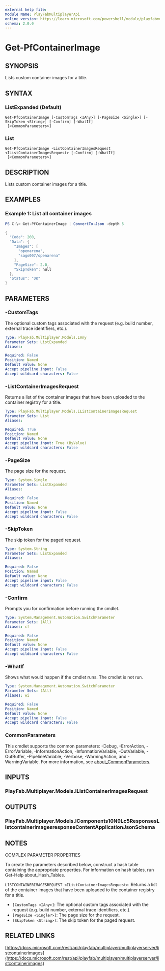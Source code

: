 ```yaml
---
external help file:
Module Name: PlayFabMultiplayerApi
online version: https://learn.microsoft.com/powershell/module/playfabmultiplayerapi/get-pfcontainerimage
schema: 2.0.0
---
```


# Get-PfContainerImage

## SYNOPSIS
Lists custom container images for a title.

## SYNTAX

### ListExpanded (Default)
```
Get-PfContainerImage [-CustomTags <IAny>] [-PageSize <Single>] [-SkipToken <String>] [-Confirm] [-WhatIf]
 [<CommonParameters>]
```

### List
```
Get-PfContainerImage -ListContainerImagesRequest <IListContainerImagesRequest> [-Confirm] [-WhatIf]
 [<CommonParameters>]
```

## DESCRIPTION
Lists custom container images for a title.

## EXAMPLES

### Example 1: List all container images
```powershell
PS C:\> Get-PfContainerImage | ConvertTo-Json -depth 5

{
  "Code": 200,
  "Data": {
    "Images": [
      "openarena",
      "sago007/openarena"
    ],
    "PageSize": 2.0,
    "SkipToken": null
  },
  "Status": "OK"
}
```



## PARAMETERS

### -CustomTags
The optional custom tags associated with the request (e.g.
build number, external trace identifiers, etc.).

```yaml
Type: PlayFab.Multiplayer.Models.IAny
Parameter Sets: ListExpanded
Aliases:

Required: False
Position: Named
Default value: None
Accept pipeline input: False
Accept wildcard characters: False
```

### -ListContainerImagesRequest
Returns a list of the container images that have been uploaded to the container registry for a title.

```yaml
Type: PlayFab.Multiplayer.Models.IListContainerImagesRequest
Parameter Sets: List
Aliases:

Required: True
Position: Named
Default value: None
Accept pipeline input: True (ByValue)
Accept wildcard characters: False
```

### -PageSize
The page size for the request.

```yaml
Type: System.Single
Parameter Sets: ListExpanded
Aliases:

Required: False
Position: Named
Default value: None
Accept pipeline input: False
Accept wildcard characters: False
```

### -SkipToken
The skip token for the paged request.

```yaml
Type: System.String
Parameter Sets: ListExpanded
Aliases:

Required: False
Position: Named
Default value: None
Accept pipeline input: False
Accept wildcard characters: False
```

### -Confirm
Prompts you for confirmation before running the cmdlet.

```yaml
Type: System.Management.Automation.SwitchParameter
Parameter Sets: (All)
Aliases: cf

Required: False
Position: Named
Default value: None
Accept pipeline input: False
Accept wildcard characters: False
```

### -WhatIf
Shows what would happen if the cmdlet runs.
The cmdlet is not run.

```yaml
Type: System.Management.Automation.SwitchParameter
Parameter Sets: (All)
Aliases: wi

Required: False
Position: Named
Default value: None
Accept pipeline input: False
Accept wildcard characters: False
```

### CommonParameters
This cmdlet supports the common parameters: -Debug, -ErrorAction, -ErrorVariable, -InformationAction, -InformationVariable, -OutVariable, -OutBuffer, -PipelineVariable, -Verbose, -WarningAction, and -WarningVariable. For more information, see [about_CommonParameters](http://go.microsoft.com/fwlink/?LinkID=113216).

## INPUTS

### PlayFab.Multiplayer.Models.IListContainerImagesRequest

## OUTPUTS

### PlayFab.Multiplayer.Models.IComponents10N9Lc5ResponsesListcontainerimagesresponseContentApplicationJsonSchema

## NOTES

COMPLEX PARAMETER PROPERTIES

To create the parameters described below, construct a hash table containing the appropriate properties. For information on hash tables, run Get-Help about_Hash_Tables.


`LISTCONTAINERIMAGESREQUEST <IListContainerImagesRequest>`: Returns a list of the container images that have been uploaded to the container registry for a title.
  - `[CustomTags <IAny>]`: The optional custom tags associated with the request (e.g. build number, external trace identifiers, etc.).
  - `[PageSize <Single?>]`: The page size for the request.
  - `[SkipToken <String>]`: The skip token for the paged request.

## RELATED LINKS

[https://docs.microsoft.com/rest/api/playfab/multiplayer/multiplayerserver/listcontainerimages](https://docs.microsoft.com/rest/api/playfab/multiplayer/multiplayerserver/listcontainerimages)

